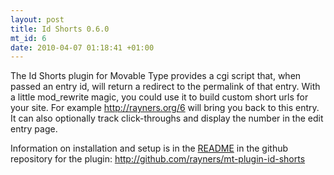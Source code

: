 ```yaml
--- 
layout: post
title: Id Shorts 0.6.0
mt_id: 6
date: 2010-04-07 01:18:41 +01:00
---
```

The Id Shorts plugin for Movable Type provides a cgi script that, when passed an entry id, will return a redirect to the permalink of that entry.  With a little mod_rewrite magic, you could use it to build custom short urls for your site.  For example <http://rayners.org/6> will bring you back to this entry.  It can also optionally track click-throughs and display the number in the edit entry page.

Information on installation and setup is in the [README][1] in the github repository for the plugin: <http://github.com/rayners/mt-plugin-id-shorts>

  [1]: http://github.com/rayners/mt-plugin-id-shorts/blob/master/README.md 

